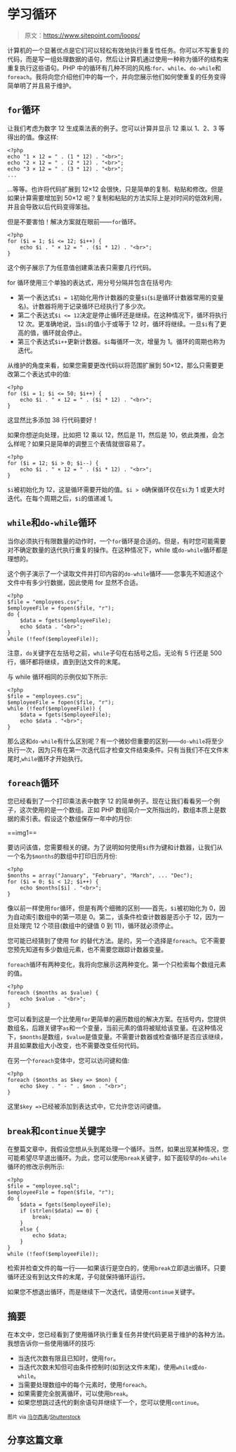 # 学习循环

> 原文：<https://www.sitepoint.com/loops/>

计算机的一个显著优点是它们可以轻松有效地执行重复性任务。你可以不写重复的代码，而是写一组处理数据的语句，然后让计算机通过使用一种称为循环的结构来重复执行这些语句。PHP 中的循环有几种不同的风格:`for`、`while`、`do-while`和`foreach`。我将向您介绍他们中的每一个，并向您展示他们如何使重复的任务变得简单明了并且易于维护。

## `for`循环

让我们考虑为数字 12 生成乘法表的例子。您可以计算并显示 12 乘以 1、2、3 等得出的值。像这样:

```
<?php
echo "1 × 12 = " . (1 * 12) . "<br>";
echo "2 × 12 = " . (2 * 12) . "<br>";
echo "3 × 12 = " . (3 * 12) . "<br>";
...
```

…等等。也许将代码扩展到 12×12 会很快，只是简单的复制、粘贴和修改。但是如果计算需要增加到 50×12 呢？复制和粘贴的方法实际上是对时间的低效利用，并且会导致以后代码变得笨拙。

但是不要害怕！解决方案就在眼前——`for`循环。

```
<?php
for ($i = 1; $i <= 12; $i++) {
    echo $i . " × 12 = " . ($i * 12) . "<br>";
}
```

这个例子展示了为任意值创建乘法表只需要几行代码。

for 循环使用三个单独的表达式，用分号分隔并包含在括号内:

*   第一个表达式`$i = 1`初始化用作计数器的变量`$i`(`$i`是循环计数器常用的变量名)。计数器将用于记录循环已经执行了多少次。
*   第二个表达式`$i <= 12`决定是停止循环还是继续。在这种情况下，循环将执行 12 次。更准确地说，当`$i`的值小于或等于 12 时，循环将继续。一旦`$i`有了更高的值，循环就会停止。
*   第三个表达式`$i++`更新计数器。`$i`每循环一次，增量为 1。循环的周期也称为迭代。

从维护的角度来看，如果您需要更改代码以将范围扩展到 50×12，那么只需要更改第二个表达式中的值:

```
<?php
for ($i = 1; $i <= 50; $i++) {
    echo $i . " × 12 = " . ($i * 12) . "<br>";
}
```

这显然比多添加 38 行代码要好！

如果你想逆向处理，比如把 12 乘以 12，然后是 11，然后是 10，依此类推，会怎么样呢？如果只是简单的调整三个表情就很容易了。

```
<?php
for ($i = 12; $i > 0; $i--) {
    echo $i . " × 12 = " . ($i * 12) . "<br>";
}
```

`$i`被初始化为 12，这是循环需要开始的值。`$i > 0`确保循环仅在`$i`为 1 或更大时迭代。在每个周期之后，`$i`的值递减 1。

## `while`和`do-while`循环

当你必须执行有限数量的动作时，一个`for`循环是合适的。但是，有时您可能需要对不确定数量的迭代执行重复的操作。在这种情况下，while 或`do-while`循环都是理想的。

这个例子演示了一个读取文件并打印内容的`do-while`循环——您事先不知道这个文件中有多少行数据，因此使用 for 显然不合适。

```
<?php
$file = "employees.csv";
$employeeFile = fopen($file, "r");
do {
    $data = fgets($employeeFile);
    echo $data . "<br>"; 
}
while (!feof($employeeFile));
```

注意，`do`关键字在左括号之前，`while`子句在右括号之后。无论有 5 行还是 500 行，循环都将继续，直到到达文件的末尾。

与 while 循环相同的示例仅如下所示:

```
<?php
$file = "employees.csv";
$employeeFile = fopen($file, "r");
while (!feof($employeeFile)) {
    $data = fgets($employeeFile);
    echo $data . "<br>"; 
}
```

那么这和`do-while`有什么区别呢？有一个微妙但重要的区别——`do-while`将至少执行一次，因为只有在第一次迭代后才检查文件结束条件。只有当我们不在文件末尾时,`while`循环才开始执行。

## `foreach`循环

您已经看到了一个打印乘法表中数字 12 的简单例子。现在让我们看看另一个例子，这次使用的是一个数组。正如 PHP 数组简介一文所指出的，数组本质上是数据的索引表。假设这个数组保存一年中的月份:

==img1==

要访问该值，您需要相关的键。为了说明如何使用`$i`作为键和计数器，让我们从一个名为`$months`的数组中打印日历月份:

```
<?php
$months = array("January", "February", "March", ... "Dec");
for ($i = 0; $i < 12; $i++) {
    echo $months[$i] . "<br>";
}
```

像以前一样使用`for`循环，但是有两个细微的区别——首先，`$i`被初始化为 0，因为自动索引数组中的第一项是 0。第二，该条件检查计数器是否小于 12，因为一旦处理完 12 个项目(数组中的键值 0 到 11)，循环就必须停止。

您可能已经猜到了使用 for 的替代方法。是的，另一个选择是`foreach`。它不需要您预先知道有多少数组元素，也不需要您跟踪计数器变量。

`foreach`循环有两种变化，我将向您展示这两种变化。第一个只检索每个数组元素的值。

```
<?php
foreach ($months as $value) {
	echo $value . "<br>";
}
```

您可以看到这是一个比使用`for`更简单的遍历数组的解决方案。在括号内，您提供数组名，后跟关键字`as`和一个变量，当前元素的值将被赋给该变量。在这种情况下，`$months`是数组，`$value`是值变量。不需要计数器或检查循环是否应该继续，并且如果数组大小改变，也不需要改变任何代码。

在另一个`foreach`变体中，您可以访问键和值:

```
<?php
foreach ($months as $key => $mon) {
	echo $key . " - " . $mon . "<br>";
}
```

这里`$key =>`已经被添加到表达式中，它允许您访问键值。

## `break`和`continue`关键字

在整篇文章中，我假设您想从头到尾处理一个循环。当然，如果出现某种情况，您可能希望尽早退出循环。为此，您可以使用`break`关键字，如下面较早的`do-while`循环的修改示例所示:

```
<?php
$file = "employee.sql";
$employeeFile = fopen($file, "r");
do {
    $data = fgets($employeeFile);
    if (strlen($data) == 0) {
        break; 
    }
    else {
        echo $data; 
    }
}
while (!feof($employeeFile));
```

检索并检查文件的每一行——如果该行是空白的，使用`break`立即退出循环。只要循环还没有到达文件的末尾，子句就保持循环运行。

如果您不想退出循环，而是继续下一次迭代，请使用`continue`关键字。

## 摘要

在本文中，您已经看到了使用循环执行重复任务并使代码更易于维护的各种方法。我想告诉你一些使用循环的技巧:

*   当迭代次数有限且已知时，使用`for`。
*   当迭代次数未知但可由条件控制时(如到达文件末尾)，使用`while`或`do-while`。
*   当需要处理数组中的每个元素时，使用`foreach`。
*   如果需要完全脱离循环，可以使用`break`。
*   如果您想跳过迭代的剩余语句并继续下一个，您可以使用`continue`。

<small>图片 via [马尔西奥](http://www.shutterstock.com/gallery-192436p1.html)/[Shutterstock](http://shutterstock.com)</small>

## 分享这篇文章